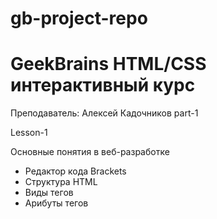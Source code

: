 # gb-project-repo

# GeekBrains HTML/CSS интерактивный курс

Преподаватель: Алексей Кадочников
part-1

Lesson-1

Основные понятия в веб-разработке
- Редактор кода Brackets
- Структура HTML
- Виды тегов
- Арибуты тегов





